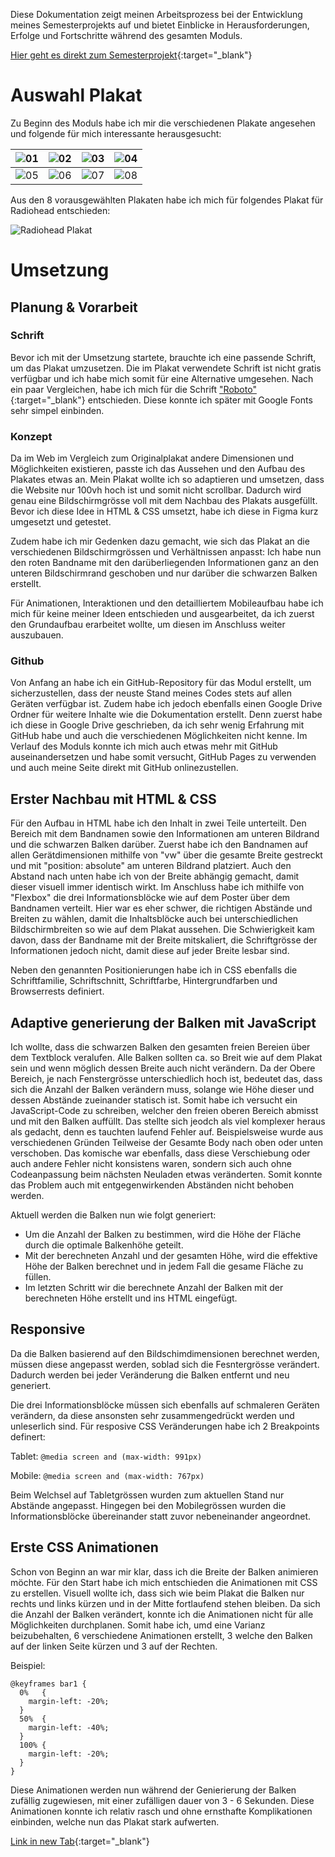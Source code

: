 Diese Dokumentation zeigt meinen Arbeitsprozess bei der Entwicklung meines Semesterprojekts auf und bietet Einblicke in Herausforderungen, Erfolge und Fortschritte während des gesamten Moduls.

[Hier geht es direkt zum Semesterprojekt](radiohead/){:target="_blank"}

# Auswahl Plakat
Zu Beginn des Moduls habe ich mir die verschiedenen Plakate angesehen und folgende für mich interessante herausgesucht:

![01](doku/posters/radiohead.jpeg) | ![02](doku/posters/02.jpg) | ![03](doku/posters/03.jpeg) | ![04](doku/posters/04.jpeg)
------------ | ------------- | ------------- | -------------
![05](doku/posters/05.png) | ![06](doku/posters/06.png) | ![07](doku/posters/07.jpeg) | ![08](doku/posters/08.jpeg)

Aus den 8 vorausgewählten Plakaten habe ich mich für folgendes Plakat für Radiohead entschieden:

![Radiohead Plakat](doku/posters/radiohead.jpeg)

# Umsetzung
## Planung & Vorarbeit
### Schrift
Bevor ich mit der Umsetzung startete, brauchte ich eine passende Schrift, um das Plakat umzusetzen. Die im Plakat verwendete Schrift ist nicht gratis verfügbar und ich habe mich somit für eine Alternative umgesehen. Nach ein paar Vergleichen, habe ich mich für die Schrift ["Roboto"](https://fonts.google.com/specimen/Roboto){:target="_blank"} entschieden. Diese konnte ich später mit Google Fonts sehr simpel einbinden.

### Konzept
Da im Web im Vergleich zum Originalplakat andere Dimensionen und Möglichkeiten existieren, passte ich das Aussehen und den Aufbau des Plakates etwas an. Mein Plakat wollte ich so adaptieren und umsetzen, dass die Website nur 100vh hoch ist und somit nicht scrollbar. Dadurch wird genau eine Bildschirmgrösse voll mit dem Nachbau des Plakats ausgefüllt. Bevor ich diese Idee in HTML & CSS umsetzt, habe ich diese in Figma kurz umgesetzt und getestet.

Zudem habe ich mir Gedenken dazu gemacht, wie sich das Plakat an die verschiedenen Bildschirmgrössen und Verhältnissen anpasst: Ich habe nun den roten Bandname mit den darüberliegenden Informationen ganz an den unteren Bildschirmrand geschoben und nur darüber die schwarzen Balken erstellt.

Für Animationen, Interaktionen und den detailliertem Mobileaufbau habe ich mich für keine meiner Ideen entschieden und ausgearbeitet, da ich zuerst den Grundaufbau erarbeitet wollte, um diesen im Anschluss weiter auszubauen.

### Github
Von Anfang an habe ich ein GitHub-Repository für das Modul erstellt, um sicherzustellen, dass der neuste Stand meines Codes stets auf allen Geräten verfügbar ist. Zudem habe ich jedoch ebenfalls einen Google Drive Ordner für weitere Inhalte wie die Dokumentation erstellt. Denn zuerst habe ich diese in Google Drive geschrieben, da ich sehr wenig Erfahrung mit GitHub habe und auch die verschiedenen Möglichkeiten nicht kenne. Im Verlauf des Moduls konnte ich mich auch etwas mehr mit GitHub auseinandersetzen und habe somit versucht, GitHub Pages zu verwenden und auch meine Seite direkt mit GitHub onlinezustellen.

## Erster Nachbau mit HTML & CSS
Für den Aufbau in HTML habe ich den Inhalt in zwei Teile unterteilt. Den Bereich mit dem Bandnamen sowie den Informationen am unteren Bildrand und die schwarzen Balken darüber. Zuerst habe ich den Bandnamen auf allen Gerätdimensionen mithilfe von "vw" über die gesamte Breite gestreckt und mit "position: absolute" am unteren Bildrand platziert. Auch den Abstand nach unten habe ich von der Breite abhängig gemacht, damit dieser visuell immer identisch wirkt. Im Anschluss habe ich mithilfe von "Flexbox" die drei Informationsblöcke wie auf dem Poster über dem Bandnamen verteilt. Hier war es eher schwer, die richtigen Abstände und Breiten zu wählen, damit die Inhaltsblöcke auch bei unterschiedlichen Bildschirmbreiten so wie auf dem Plakat aussehen. Die Schwierigkeit kam davon, dass der Bandname mit der Breite mitskaliert, die Schriftgrösse der Informationen jedoch nicht, damit diese auf jeder Breite lesbar sind.

Neben den genannten Positionierungen habe ich in CSS ebenfalls die Schriftfamilie, Schriftschnitt, Schriftfarbe, Hintergrundfarben und Browserrests definiert.

## Adaptive generierung der Balken mit JavaScript
Ich wollte, dass die schwarzen Balken den gesamten freien Bereien über dem Textblock veralufen. Alle Balken sollten ca. so Breit wie auf dem Plakat sein und wenn möglich dessen Breite auch nicht verändern. Da der Obere Bereich, je nach Fenstergrösse unterschiedlich hoch ist, bedeutet das, dass sich die Anzahl der Balken verändern muss, solange wie Höhe dieser und dessen Abstände zueinander statisch ist. Somit habe ich versucht ein JavaScript-Code zu schreiben, welcher den freien oberen Bereich abmisst und mit den Balken auffüllt. Das stellte sich jeodch als viel komplexer heraus als gedacht, denn es tauchten laufend Fehler auf. Beispielsweise wurde aus verschiedenen Gründen Teilweise der Gesamte Body nach oben oder unten verschoben. Das komische war ebenfalls, dass diese Verschiebung oder auch andere Fehler nicht konsistens waren, sondern sich auch ohne Codeanpassung beim nächsten Neuladen etwas veränderten. Somit konnte das Problem auch mit entgegenwirkenden Abständen nicht behoben werden.

Aktuell werden die Balken nun wie folgt generiert:
- Um die Anzahl der Balken zu bestimmen, wird die Höhe der Fläche durch die optimale Balkenhöhe geteilt.
- Mit der berechneten Anzahl und der gesamten Höhe, wird die effektive Höhe der Balken berechnet und in jedem Fall die gesame Fläche zu füllen.
- Im letzten Schritt wir die berechnete Anzahl der Balken mit der berechneten Höhe erstellt und ins HTML eingefügt.

## Responsive
Da die Balken basierend auf den Bildschimdimensionen berechnet werden, müssen diese angepasst werden, soblad sich die Fesntergrösse verändert. Dadurch werden bei jeder Veränderung die Balken entfernt und neu generiert.

Die drei Informationsblöcke müssen sich ebenfalls auf schmaleren Geräten verändern, da diese ansonsten sehr zusammengedrückt werden und unleserlich sind. Für resposive CSS Veränderungen habe ich 2 Breakpoints definert:

Tablet:
`@media screen and (max-width: 991px)`

Mobile:
`@media screen and (max-width: 767px)`

Beim Welchsel auf Tabletgrössen wurden zum aktuellen Stand nur Abstände angepasst. Hingegen bei den Mobilegrössen wurden die Informationsblöcke übereinander statt zuvor nebeneinander angeordnet.

## Erste CSS Animationen
Schon von Beginn an war mir klar, dass ich die Breite der Balken animieren möchte. Für den Start habe ich mich entschieden die Animationen mit CSS zu erstellen. Visuell wollte ich, dass sich wie beim Plakat die Balken nur rechts und links kürzen und in der Mitte fortlaufend stehen bleiben. Da sich die Anzahl der Balken verändert, konnte ich die Animationen nicht für alle Möglichkeiten durchplanen. Somit habe ich, umd eine Varianz beizubehalten, 6 verschiedene Animationen erstellt, 3 welche den Balken auf der linken Seite kürzen und 3 auf der Rechten.

Beispiel:
```
@keyframes bar1 {
  0%   {
    margin-left: -20%;
  }
  50%  {
    margin-left: -40%;
  }
  100% {
    margin-left: -20%;
  }
}
```

Diese Animationen werden nun während der Genierierung der Balken zufällig zugewiesen, mit einer zufälligen dauer von 3 - 6 Sekunden. Diese Animationen konnte ich relativ rasch und ohne ernsthafte Komplikationen einbinden, welche nun das Plakat stark aufwerten.

[Link in new Tab](radiohead/){:target="_blank"}